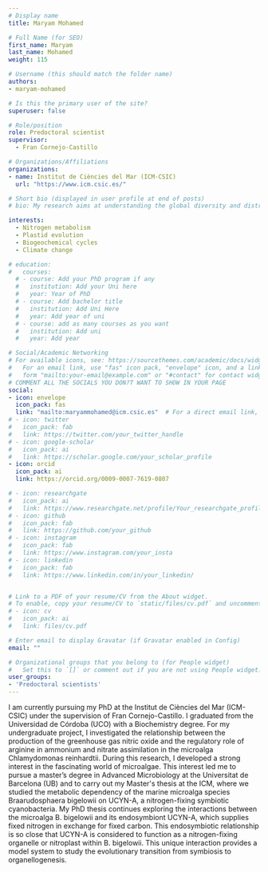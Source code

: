 ```yaml
---
# Display name
title: Maryam Mohamed

# Full Name (for SEO)
first_name: Maryam
last_name: Mohamed
weight: 115

# Username (this should match the folder name)
authors:
- maryam-mohamed

# Is this the primary user of the site?
superuser: false

# Role/position
role: Predoctoral scientist
supervisor: 
  - Fran Cornejo-Castillo

# Organizations/Affiliations
organizations:
- name: Institut de Ciències del Mar (ICM-CSIC)
  url: "https://www.icm.csic.es/"

# Short bio (displayed in user profile at end of posts)
# bio: My research aims at understanding the global diversity and distribution of eukaryotic and prokaryotic microbes employing curated phylogenetic frameworks focusing on novel environmental taxa.

interests:
  - Nitrogen metabolism
  - Plastid evolution
  -	Biogeochemical cycles
  -	Climate change

# education:
#   courses:
  # - course: Add your PhD program if any
  #   institution: Add your Uni here
  #   year: Year of PhD
  # - course: Add bachelor title
  #   institution: Add Uni Here
  #   year: Add year of uni
  # - course: add as many courses as you want
  #   institution: Add uni
  #   year: Add year

# Social/Academic Networking
# For available icons, see: https://sourcethemes.com/academic/docs/widgets/#icons
#   For an email link, use "fas" icon pack, "envelope" icon, and a link in the
#   form "mailto:your-email@example.com" or "#contact" for contact widget.
# COMMENT ALL THE SOCIALS YOU DON?T WANT TO SHOW IN YOUR PAGE
social:
- icon: envelope
  icon_pack: fas
  link: "mailto:maryammohamed@icm.csic.es"  # For a direct email link, use "mailto:test@example.org".
# - icon: twitter
#   icon_pack: fab
#   link: https://twitter.com/your_twitter_handle
# - icon: google-scholar
#   icon_pack: ai
#   link: https://scholar.google.com/your_scholar_profile
- icon: orcid
  icon_pack: ai
  link: https://orcid.org/0009-0007-7619-0807

# - icon: researchgate
#   icon_pack: ai
#   link: https://www.researchgate.net/profile/Your_researchgate_profile
# - icon: github
#   icon_pack: fab
#   link: https://github.com/your_github
# - icon: instagram
#   icon_pack: fab
#   link: https://www.instagram.com/your_insta
# - icon: linkedin
#   icon_pack: fab
#   link: https://www.linkedin.com/in/your_linkedin/


# Link to a PDF of your resume/CV from the About widget.
# To enable, copy your resume/CV to `static/files/cv.pdf` and uncomment the lines below.
# - icon: cv
#   icon_pack: ai
#   link: files/cv.pdf

# Enter email to display Gravatar (if Gravatar enabled in Config)
email: ""

# Organizational groups that you belong to (for People widget)
#   Set this to `[]` or comment out if you are not using People widget.
user_groups:
- 'Predoctoral scientists'
---
```

I am currently pursuing my PhD at the Institut de Ciències del Mar (ICM-CSIC) under the supervision of Fran Cornejo-Castillo. I graduated from the Universidad de Córdoba (UCO) with a Biochemistry degree. For my undergraduate project, I investigated the relationship between the production of the greenhouse gas nitric oxide and the regulatory role of arginine in ammonium and nitrate assimilation in the microalga Chlamydomonas reinhardtii. During this research, I developed a strong interest in the fascinating world of microalgae. This interest led me to pursue a master’s degree in Advanced Microbiology at the Universitat de Barcelona (UB) and to carry out my Master's thesis at the ICM, where we studied the metabolic dependency of the marine microalga species Braarudosphaera bigelowii on UCYN-A, a nitrogen-fixing symbiotic cyanobacteria. 
My PhD thesis continues exploring the interactions between the microalga B. bigelowii and its endosymbiont UCYN-A, which supplies fixed nitrogen in exchange for fixed carbon. This endosymbiotic relationship is so close that UCYN-A is considered to function as a nitrogen-fixing organelle or nitroplast within B. bigelowii. This unique interaction provides a model system to study the evolutionary transition from symbiosis to organellogenesis.

